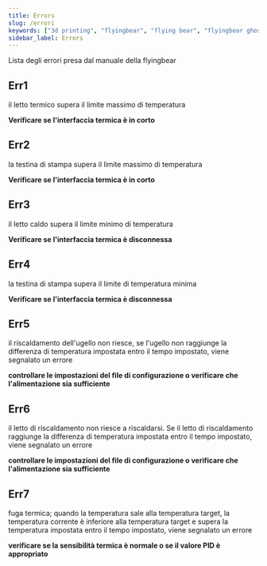 ```yaml
---
title: Errors
slug: /errori
keywords: ["3d printing", "flyingbear", "flying bear", "flyingbear ghost", "errors", "manual"]
sidebar_label: Errors
---
```


Lista degli errori presa dal manuale della flyingbear

## Err1

il letto termico supera il limite massimo di temperatura

**Verificare se l'interfaccia termica è in corto**

## Err2

la testina di stampa supera il limite massimo di temperatura

**Verificare se l'interfaccia termica è in corto**

## Err3

il letto caldo supera il limite minimo di temperatura

**Verificare se l'interfaccia termica è disconnessa**

## Err4

la testina di stampa supera il limite di temperatura minima

**Verificare se l'interfaccia termica è disconnessa**

## Err5

il riscaldamento dell'ugello non riesce, se l'ugello non raggiunge la differenza di temperatura impostata entro il tempo impostato, viene segnalato un errore

**controllare le impostazioni del file di configurazione o verificare che l'alimentazione sia sufficiente**

## Err6

il letto di riscaldamento non riesce a riscaldarsi. Se il letto di riscaldamento raggiunge la differenza di temperatura impostata entro il tempo impostato, viene segnalato un errore

**controllare le impostazioni del file di configurazione o verificare che l'alimentazione sia sufficiente**

## Err7

fuga termica; quando la temperatura sale alla temperatura target, la temperatura corrente è inferiore alla temperatura target e supera la temperatura impostata entro il tempo impostato, viene segnalato un errore 

**verificare se la sensibilità termica è normale o se il valore PID è appropriato**
